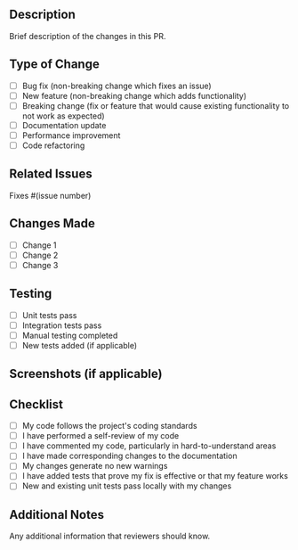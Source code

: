 ## Description

Brief description of the changes in this PR.

## Type of Change

- [ ] Bug fix (non-breaking change which fixes an issue)
- [ ] New feature (non-breaking change which adds functionality)
- [ ] Breaking change (fix or feature that would cause existing functionality to not work as expected)
- [ ] Documentation update
- [ ] Performance improvement
- [ ] Code refactoring

## Related Issues

Fixes #(issue number)

## Changes Made

- [ ] Change 1
- [ ] Change 2
- [ ] Change 3

## Testing

- [ ] Unit tests pass
- [ ] Integration tests pass
- [ ] Manual testing completed
- [ ] New tests added (if applicable)

## Screenshots (if applicable)

## Checklist

- [ ] My code follows the project's coding standards
- [ ] I have performed a self-review of my code
- [ ] I have commented my code, particularly in hard-to-understand areas
- [ ] I have made corresponding changes to the documentation
- [ ] My changes generate no new warnings
- [ ] I have added tests that prove my fix is effective or that my feature works
- [ ] New and existing unit tests pass locally with my changes

## Additional Notes

Any additional information that reviewers should know.
